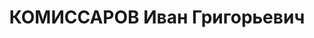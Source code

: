 ---
title: КОМИССАРОВ Иван Григорьевич
description: 'Род. в 1892, Горбатовский уезд, дер. Кожевино. Проживал: г. Москва.
  Управляющий трестом "Дормашстрой" Наркомтяжпрома, ранее - председатель губпрофсовета
  в г.Горьком

  Арестован в 1937. Обв. по ст. 58-8, -11. Приговор: ВК ВС СССР, 25.11.1937 – ВМН'
---